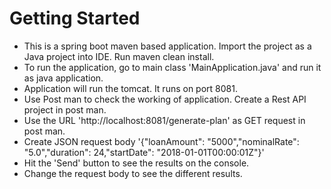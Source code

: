 # Getting Started

* This is a spring boot maven based application. Import the project as a Java project into IDE. Run maven clean install.
* To run the application, go to main class 'MainApplication.java' and run it as java application.
* Application will run the tomcat. It runs on port 8081.
* Use Post man to check the working of application. Create a Rest API project in post man.
* Use the URL 'http://localhost:8081/generate-plan' as GET request in post man.
* Create JSON request body '{"loanAmount": "5000","nominalRate": "5.0","duration": 24,"startDate": "2018-01-01T00:00:01Z"}'
* Hit the 'Send' button to see the results on the console.
* Change the request body to see the different results.
